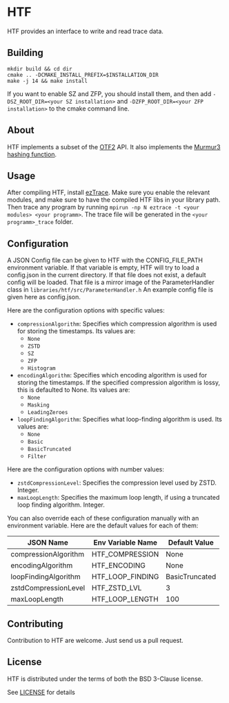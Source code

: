 # HTF

HTF provides an interface to write and read trace data.

## Building

```
mkdir build && cd dir
cmake .. -DCMAKE_INSTALL_PREFIX=$INSTALLATION_DIR
make -j 14 && make install
```

If you want to enable SZ and ZFP, you should install them, and then add `-DSZ_ROOT_DIR=<your SZ installation>`
and `-DZFP_ROOT_DIR=<your ZFP installation>` to the cmake command line.

## About

HTF implements a subset of the [OTF2](https://www.vi-hps.org/projects/score-p) API.
It also implements the [Murmur3 hashing function](https://github.com/PeterScott/murmur3).

## Usage

After compiling HTF, install [ezTrace](https://eztrace.gitlab.io/eztrace).
Make sure you enable the relevant modules, and make sure to have the compiled HTF libs in your library path.
Then trace any program by running `mpirun -np N eztrace -t <your modules> <your programm>`.
The trace file will be generated in the `<your programm>_trace` folder.

## Configuration

A JSON Config file can be given to HTF with the CONFIG_FILE_PATH environment variable.
If that variable is empty, HTF will try to load a config.json in the current directory.
If that file does not exist, a default config will be loaded.
That file is a mirror image of the ParameterHandler class in `libraries/htf/src/ParameterHandler.h`
An example config file is given here as config.json.

Here are the configuration options with specific values:

- `compressionAlgorithm`: Specifies which compression algorithm is used for storing the timestamps. Its values are:
  - `None`
  - `ZSTD`
  - `SZ`
  - `ZFP`
  - `Histogram`
- `encodingAlgorithm`: Specifies which encoding algorithm is used for storing the timestamps. If the specified
  compression algorithm is lossy, this is defaulted to None. Its values are:
  - `None`
  - `Masking`
  - `LeadingZeroes`
- `loopFindingAlgorithm`: Specifies what loop-finding algorithm is used. Its values are:
  - `None`
  - `Basic`
  - `BasicTruncated`
  - `Filter`

Here are the configuration options with number values:

- `zstdCompressionLevel`: Specifies the compression level used by ZSTD. Integer.
- `maxLoopLength`: Specifies the maximum loop length, if using a truncated loop finding algorithm. Integer.

You can also override each of these configuration manually with an environment variable.
Here are the default values for each of them:

| JSON Name            | Env Variable Name | Default Value  |
|----------------------|-------------------|----------------|
| compressionAlgorithm | HTF_COMPRESSION   | None           |
| encodingAlgorithm    | HTF_ENCODING      | None           |
| loopFindingAlgorithm | HTF_LOOP_FINDING  | BasicTruncated |
| zstdCompressionLevel | HTF_ZSTD_LVL      | 3              |
| maxLoopLength        | HTF_LOOP_LENGTH   | 100            |

## Contributing

Contribution to HTF are welcome. Just send us a pull request.

## License
HTF is distributed under the terms of both the BSD 3-Clause license.

See [LICENSE](LICENSE) for details
